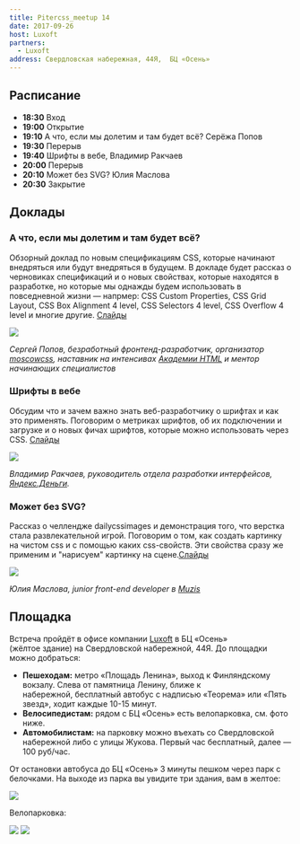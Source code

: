 ```yaml
---
title: Pitercss_meetup 14
date: 2017-09-26
host: Luxoft
partners:
  - Luxoft
address: Свердловская набережная, 44Я,  БЦ «Осень»
---
```


## Расписание

- **18:30** Вход
- **19:00** Открытие
- **19:10** А что, если мы долетим и там будет всё? Серёжа Попов
- **19:30** Перерыв
- **19:40** Шрифты в вебе, Владимир Ракчаев
- **20:00** Перерыв
- **20:10** Может без SVG? Юлия Маслова
- **20:30** Закрытие

## Доклады

### А что, если мы долетим и там будет всё?

Обзорный доклад по новым спецификациям CSS, которые начинают внедряться или будут внедряться в будущем. В докладе будет рассказ о черновиках спецификаций и о новых свойствах, которые находятся в разработке, но которые мы однажды будем использовать в повседневной жизни — напрмер: CSS Custom Properties, CSS Grid Layout, CSS Box Alignment 4 level, CSS Selectors 4 level, CSS Overflow 4 level и многие другие. [Слайды](https://pitercss.ru/14/pres/css-future/)

![](speakers/1.jpg)

_Сергей Попов, безработный фронтенд-разработчик, организатор [moscowcss](https://twitter.com/css_moscow), наставник на интенсивах [Академии HTML](https://htmlacademy.ru/) и ментор начинающих специалистов_

### Шрифты в вебе

Обсудим что и зачем важно знать веб-разработчику о шрифтах и как это применять. Поговорим о метриках шрифтов, об их подключении и загрузке и о новых фичах шрифтов, которые можно использовать через CSS. [Слайды](https://pitercss.ru/14/pres/web-fonts.pdf)

![](speakers/2.jpg)

_Владимир Ракчаев, руководитель отдела разработки интерфейсов, [Яндекс.Деньги](https://money.yandex.ru)._

### Может без SVG?

Рассказ о челлендже dailycssimages и демонстрация того, что верстка стала развлекательной игрой. Поговорим о том, как создать картинку на чистом css и с помощью каких css-свойств. Эти свойства сразу же применим и "нарисуем" картинку на сцене.[Слайды](https://pitercss.ru/14/pres/no-svg/)

![](speakers/3.jpg)

_Юлия Маслова, junior front-end developer в [Muzis](https://muzis.ru/)_

## Площадка

Встреча пройдёт в офисе компании [Luxoft](https://www.luxoft.ru/) в БЦ «Осень» (жёлтое здание) на Свердловской набережной, 44Я. До площадки можно добраться:

- **Пешеходам:** метро «Площадь Ленина», выход к Финляндскому вокзалу. Слева от памятница Ленину, ближе к набережной, бесплатный автобус с надписью «Теорема» или «Пять звезд», ходит каждые 10-15 минут.
- **Велосипедистам:** рядом с БЦ «Осень» есть велопарковка, см. фото ниже.
- **Автомобилистам:** на парковку можно въехать со Свердловской набережной либо с улицы Жукова. Первый час бесплатный, далее — 100 руб/час.

От остановки автобуса до БЦ «Осень» 3 минуты пешком через парк с белочками. На выходе из парка вы увидите три здания, вам в желтое:

![](images/1.jpg)

Велопарковка:

![](images/2.jpg)
![](images/3.jpg)